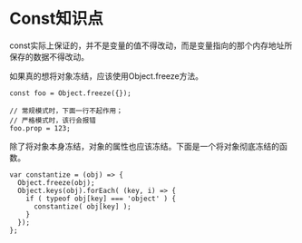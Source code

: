 # Const知识点

const实际上保证的，并不是变量的值不得改动，而是变量指向的那个内存地址所保存的数据不得改动。

如果真的想将对象冻结，应该使用Object.freeze方法。

```text
const foo = Object.freeze({});

// 常规模式时，下面一行不起作用；
// 严格模式时，该行会报错
foo.prop = 123;
```

除了将对象本身冻结，对象的属性也应该冻结。下面是一个将对象彻底冻结的函数。

```text
var constantize = (obj) => {
  Object.freeze(obj);
  Object.keys(obj).forEach( (key, i) => {
    if ( typeof obj[key] === 'object' ) {
      constantize( obj[key] );
    }
  });
};
```



